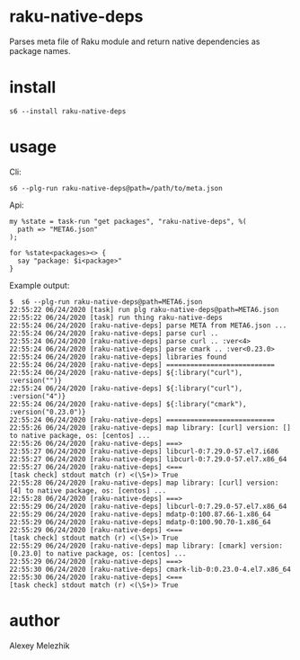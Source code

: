 # raku-native-deps

Parses meta file of Raku module and return native dependencies as package names.

# install

    s6 --install raku-native-deps

# usage


Cli:

    s6 --plg-run raku-native-deps@path=/path/to/meta.json

Api:

    my %state = task-run "get packages", "raku-native-deps", %(
      path => "META6.json"
    );

    for %state<packages><> {
      say "package: $i<package>"
    }

Example output:

    $  s6 --plg-run raku-native-deps@path=META6.json
    22:55:22 06/24/2020 [task] run plg raku-native-deps@path=META6.json
    22:55:22 06/24/2020 [task] run thing raku-native-deps
    22:55:24 06/24/2020 [raku-native-deps] parse META from META6.json ...
    22:55:24 06/24/2020 [raku-native-deps] parse curl .. 
    22:55:24 06/24/2020 [raku-native-deps] parse curl .. :ver<4>
    22:55:24 06/24/2020 [raku-native-deps] parse cmark .. :ver<0.23.0>
    22:55:24 06/24/2020 [raku-native-deps] libraries found
    22:55:24 06/24/2020 [raku-native-deps] ===========================
    22:55:24 06/24/2020 [raku-native-deps] ${:library("curl"), :version("")}
    22:55:24 06/24/2020 [raku-native-deps] ${:library("curl"), :version("4")}
    22:55:24 06/24/2020 [raku-native-deps] ${:library("cmark"), :version("0.23.0")}
    22:55:24 06/24/2020 [raku-native-deps] ===========================
    22:55:26 06/24/2020 [raku-native-deps] map library: [curl] version: [] to native package, os: [centos] ...
    22:55:26 06/24/2020 [raku-native-deps] ===>
    22:55:27 06/24/2020 [raku-native-deps] libcurl-0:7.29.0-57.el7.i686
    22:55:27 06/24/2020 [raku-native-deps] libcurl-0:7.29.0-57.el7.x86_64
    22:55:27 06/24/2020 [raku-native-deps] <===
    [task check] stdout match (r) <(\S+)> True
    22:55:28 06/24/2020 [raku-native-deps] map library: [curl] version: [4] to native package, os: [centos] ...
    22:55:28 06/24/2020 [raku-native-deps] ===>
    22:55:29 06/24/2020 [raku-native-deps] libcurl-0:7.29.0-57.el7.x86_64
    22:55:29 06/24/2020 [raku-native-deps] mdatp-0:100.87.66-1.x86_64
    22:55:29 06/24/2020 [raku-native-deps] mdatp-0:100.90.70-1.x86_64
    22:55:29 06/24/2020 [raku-native-deps] <===
    [task check] stdout match (r) <(\S+)> True
    22:55:29 06/24/2020 [raku-native-deps] map library: [cmark] version: [0.23.0] to native package, os: [centos] ...
    22:55:29 06/24/2020 [raku-native-deps] ===>
    22:55:30 06/24/2020 [raku-native-deps] cmark-lib-0:0.23.0-4.el7.x86_64
    22:55:30 06/24/2020 [raku-native-deps] <===
    [task check] stdout match (r) <(\S+)> True

# author

Alexey Melezhik

